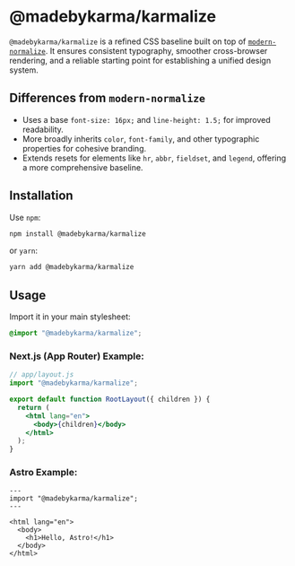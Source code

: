 # @madebykarma/karmalize

`@madebykarma/karmalize` is a refined CSS baseline built on top of [`modern-normalize`](https://github.com/sindresorhus/modern-normalize).  It ensures consistent typography, smoother cross-browser rendering, and a reliable starting point for establishing a unified design system.

## Differences from `modern-normalize`

- Uses a base `font-size: 16px;` and `line-height: 1.5;` for improved readability.
- More broadly inherits `color`, `font-family`, and other typographic properties for cohesive branding.
- Extends resets for elements like `hr`, `abbr`, `fieldset`, and `legend`, offering a more comprehensive baseline.

## Installation

Use `npm`:

```sh
npm install @madebykarma/karmalize
```

or `yarn`:

```sh
yarn add @madebykarma/karmalize
```

## Usage

Import it in your main stylesheet:

```css
@import "@madebykarma/karmalize";
```

### Next.js (App Router) Example:

```jsx
// app/layout.js
import "@madebykarma/karmalize";

export default function RootLayout({ children }) {
  return (
    <html lang="en">
      <body>{children}</body>
    </html>
  );
}
```

### Astro Example:

```astro
---
import "@madebykarma/karmalize";
---

<html lang="en">
  <body>
    <h1>Hello, Astro!</h1>
  </body>
</html>
```
